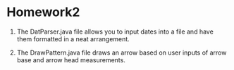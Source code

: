 # Homework2
1) The DatParser.java file allows you to input dates into a file and have them formatted in a neat arrangement.

2) The DrawPattern.java file draws an arrow based on user inputs of arrow base and arrow head measurements.
